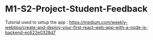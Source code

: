 # M1-S2-Project-Student-Feedback

Tutorial used to setup the app : https://medium.com/weekly-webtips/create-and-deploy-your-first-react-web-app-with-a-node-js-backend-ec622e0328d7
